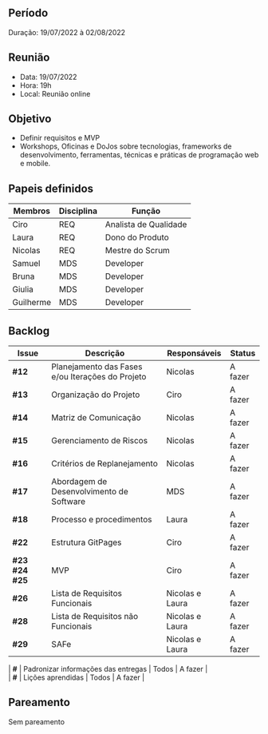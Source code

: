 ## Período
Duração: 19/07/2022  à 02/08/2022


## Reunião
* Data: 19/07/2022
* Hora: 19h
* Local: Reunião online


## Objetivo
 - Definir requisitos e MVP
 - Workshops, Oficinas e DoJos sobre tecnologias, frameworks de desenvolvimento, ferramentas, técnicas e práticas de programação web e mobile. 

## Papeis definidos
 | Membros | Disciplina |  Função  |
 | ------------------- | ----- | ------------------- |
 |  Ciro |REQ | Analista de Qualidade |
 |  Laura |REQ | Dono do Produto |
 |  Nicolas |REQ | Mestre do Scrum |
 |  Samuel |MDS | Developer |
 |  Bruna | MDS| Developer |
 |  Giulia | MDS| Developer |
 |  Guilherme |MDS | Developer |


## Backlog
| Issue | Descrição  | Responsáveis | Status | 
| ------------------- | ------------------- | ------------------- | ------------------- |
| **#12**  | Planejamento das Fases e/ou Iterações do Projeto | Nicolas  | A fazer  | 
| **#13**  | Organização do Projeto | Ciro  | A fazer  | 
| **#14**  | Matriz de Comunicação | Nicolas  | A fazer  | 
| **#15**  | Gerenciamento de Riscos | Nicolas  | A fazer  | 
| **#16**  | Critérios de Replanejamento | Nicolas  | A fazer | 
| **#17**  | Abordagem de Desenvolvimento de Software | MDS  | A fazer  |   
| **#18**  | Processo e procedimentos | Laura  | A fazer  | 
| **#22**  | Estrutura GitPages | Ciro  | A fazer  | 
| **#23** **#24** **#25**  | MVP | Ciro  | A fazer  |   
| **#26**  | Lista de Requisitos Funcionais | Nicolas e Laura  | A fazer  |   
| **#28**  | Lista de Requisitos não Funcionais | Nicolas e Laura  | A fazer  |   
| **#29**  | SAFe | Nicolas e Laura  | A fazer  |   


| **#**  | Padronizar informações das entregas | Todos   | A fazer  |   
| **#**  | Lições aprendidas | Todos  | A fazer  |   



## Pareamento
 Sem pareamento
